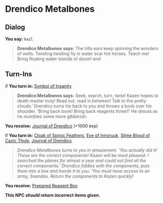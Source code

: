 # Drendico Metalbones

## Dialog

**You say:** `hail`



>**Drendico Metalbones says:** The hills ears keep spinning the wonders of wells. Twisting twisting fly in water scar hot horses. Teach me! Bring floating water islands of doom!
end

## Turn-Ins



if **You turn in:** [Symbol of Insanity](/item/20648)


>**Drendico Metalbones says:** Seek, search, turn, twist! Kazen hopes to death master truly! Read out, read in between! Talk to the pretty clouds.' Drendico turns his back to you and throws a book over his shoulder. 'Bring back book! Bring back reagents three!!' He shouts as he mumbles some more gibberish.


 **You receive:**  [Journal of Drendico](/item/18086) (+1000 exp)

if **You turn in:** [Cloak of Spiroc Feathers](/item/1278), [Eye of Innoruuk](/item/20656), [Slime Blood of Cazic Thule](/item/20655), [Journal of Drendico](/item/18086)


>*Drendico Metalbones turns to you in amazement. 'You actually did it! These are the correct components! Kazen will be most pleased. I searched the planes for almost a year and could not find all the correct components.' Drendico fiddles with the components, puts them into a box and hands it to you. 'You must have access to an army, Soandso. Return the components to Kazen quickly!*


 **You receive:**  [Prepared Reagent Box](/item/20653) 

**This NPC *should* return incorrect items given.**





